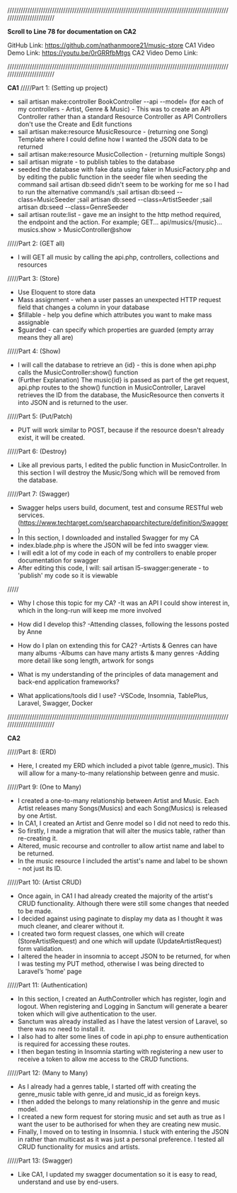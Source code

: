////////////////////////////////////////////////////////////////////////////////////////////////////////////////////////

**Scroll to Line 78 for documentation on CA2**

GitHub Link: https://github.com/nathanmoore21/music-store
CA1 Video Demo Link: https://youtu.be/0rGRRfbMtgs
CA2 Video Demo Link:

////////////////////////////////////////////////////////////////////////////////////////////////////////////////////////

**CA1**
/////Part 1: (Setting up project)

-   sail artisan make:controller BookController --api --model= (for each of my controllers - Artist, Genre & Music) - This was to create an API Controller rather than a standard Resource Controller as API Controllers don't use the Create and Edit functions
-   sail artisan make:resource MusicResource - (returning one Song) Template where I could define how I wanted the JSON data to be returned
-   sail artisan make:resource MusicCollection - (returning multiple Songs)
-   sail artisan migrate - to publish tables to the database
-   seeded the database with fake data using faker in MusicFactory.php and by editing the public function in the seeder file
    when seeding the command sail artisan db:seed didn't seem to be working for me so I had to run the alternative command/s
    ;sail artisan db:seed --class=MusicSeeder
    ;sail artisan db:seed --class=ArtistSeeder
    ;sail artisan db:seed --class=GenreSeeder
-   sail artisan route:list - gave me an insight to the http method required, the endpoint and the action. For example;
    GET... api/musics/{music}... musics.show > MusicController@show

/////Part 2: (GET all)

-   I will GET all music by calling the api.php, controllers, collections and resources

/////Part 3: (Store)

-   Use Eloquent to store data
-   Mass assignment - when a user passes an unexpected HTTP request field that changes a column in your database
-   $fillable - help you define which attributes you want to make mass assignable
-   $guarded - can specify which properties are guarded (empty array means they all are)

/////Part 4: (Show)

-   I will call the database to retrieve an {id} - this is done when api.php calls the MusicController:show() function
-   (Further Explanation) The music{id} is passed as part of the get request, api.php routes to the show() function in MusicController, Laravel retrieves the ID from the database, the MusicResource then converts it into JSON and is returned to the user.

/////Part 5: (Put/Patch)

-   PUT will work similar to POST, because if the resource doesn't already exist, it will be created.

/////Part 6: (Destroy)

-   Like all previous parts, I edited the public function in MusicController. In this section I will destroy the Music/Song which will be removed from the database.

/////Part 7: (Swagger)

-   Swagger helps users build, document, test and consume RESTful web services. (https://www.techtarget.com/searchapparchitecture/definition/Swagger)
-   In this section, I downloaded and installed Swagger for my CA
-   index.blade.php is where the JSON will be fed into swagger view.
-   I will edit a lot of my code in each of my controllers to enable proper documentation for swagger
-   After editing this code, I will: sail artisan l5-swagger:generate - to 'publish' my code so it is viewable

/////

-   Why I chose this topic for my CA?
    -It was an API I could show interest in, which in the long-run will keep me more involved

-   How did I develop this?
    -Attending classes, following the lessons posted by Anne

-   How do I plan on extending this for CA2?
    -Artists & Genres can have many albums
    -Albums can have many artists & many genres
    -Adding more detail like song length, artwork for songs

-   What is my understanding of the principles of data management and back-end application frameworks?

-   What applications/tools did I use?
    -VSCode, Insomnia, TablePlus, Laravel, Swagger, Docker

////////////////////////////////////////////////////////////////////////////////////////////////////////////////////////

**CA2**

/////Part 8: (ERD)

-   Here, I created my ERD which included a pivot table (genre_music). This will allow for a many-to-many relationship between genre and music.

/////Part 9: (One to Many)

-   I created a one-to-many relationship between Artist and Music. Each Artist releases many Songs(Musics) and each Song(Musics) is released by one Artist.
-   In CA1, I created an Artist and Genre model so I did not need to redo this.
-   So firstly, I made a migration that will alter the musics table, rather than re-creating it.
-   Altered, music recourse and controller to allow artist name and label to be returned.
-   In the music resource I included the artist's name and label to be shown - not just its ID.

/////Part 10: (Artist CRUD)

-   Once again, in CA1 I had already created the majority of the artist's CRUD functionality. Although there were still some changes that needed to be made.
-   I decided against using paginate to display my data as I thought it was much cleaner, and clearer without it.
-   I created two form request classes, one which will create (StoreArtistRequest) and one which will update (UpdateArtistRequest) form validation.
-   I altered the header in insomnia to accept JSON to be returned, for when I was testing my PUT method, otherwise I was being directed to Laravel’s 'home' page

/////Part 11: (Authentication)

-   In this section, I created an AuthController which has register, login and logout. When registering and Logging in Sanctum will generate a bearer token which will give authentication to the user.
-   Sanctum was already installed as I have the latest version of Laravel, so there was no need to install it.
-   I also had to alter some lines of code in api.php to ensure authentication is required for accessing these routes.
-   I then began testing in Insomnia starting with registering a new user to receive a token to allow me access to the CRUD functions.

/////Part 12: (Many to Many)

-   As I already had a genres table, I started off with creating the genre_music table with genre_id and music_id as foreign keys.
-   I then added the belongs to many relationship in the genre and music model.
-   I created a new form request for storing music and set auth as true as I want the user to be authorised for when they are creating new music.
-   Finally, I moved on to testing in Insomnia. I stuck with entering the JSON in rather than multicast as it was just a personal preference. I tested all CRUD functionality for musics and artists.

/////Part 13: (Swagger)

-   Like CA1, I updated my swagger documentation so it is easy to read, understand and use by end-users.
